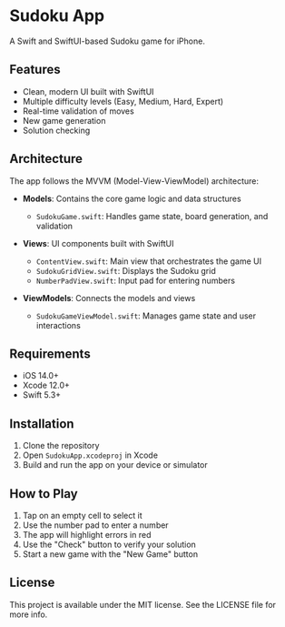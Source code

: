 # Sudoku App

A Swift and SwiftUI-based Sudoku game for iPhone.

## Features

- Clean, modern UI built with SwiftUI
- Multiple difficulty levels (Easy, Medium, Hard, Expert)
- Real-time validation of moves
- New game generation
- Solution checking

## Architecture

The app follows the MVVM (Model-View-ViewModel) architecture:

- **Models**: Contains the core game logic and data structures
  - `SudokuGame.swift`: Handles game state, board generation, and validation

- **Views**: UI components built with SwiftUI
  - `ContentView.swift`: Main view that orchestrates the game UI
  - `SudokuGridView.swift`: Displays the Sudoku grid
  - `NumberPadView.swift`: Input pad for entering numbers

- **ViewModels**: Connects the models and views
  - `SudokuGameViewModel.swift`: Manages game state and user interactions

## Requirements

- iOS 14.0+
- Xcode 12.0+
- Swift 5.3+

## Installation

1. Clone the repository
2. Open `SudokuApp.xcodeproj` in Xcode
3. Build and run the app on your device or simulator

## How to Play

1. Tap on an empty cell to select it
2. Use the number pad to enter a number
3. The app will highlight errors in red
4. Use the "Check" button to verify your solution
5. Start a new game with the "New Game" button

## License

This project is available under the MIT license. See the LICENSE file for more info.